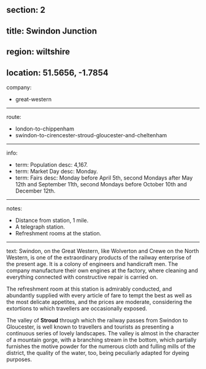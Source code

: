 section: 2
----
title: Swindon Junction
----
region: wiltshire
----
location: 51.5656, -1.7854
----
company:
- great-western
----
route:
- london-to-chippenham
- swindon-to-cirencester-stroud-gloucester-and-cheltenham
----
info:
- term: Population
  desc: 4,167.
- term: Market Day
  desc: Monday.
- term: Fairs
  desc: Monday before April 5th, second Mondays after May 12th and September 11th, second Mondays before October 10th and December 12th.
----
notes:
- Distance from station, 1 mile.
- A telegraph station.
- Refreshment rooms at the station.
----
text: Swindon, on the Great Western, like Wolverton and Crewe on the North Western, is one of the extraordinary products of the railway enterprise of the present age. It is a colony of engineers and handicraft men. The company manufacture their own engines at the factory, where cleaning and everything connected with constructive repair is carried on.

The refreshment room at this station is admirably conducted, and abundantly supplied with every article of fare to tempt the best as well as the most delicate appetites, and the prices are moderate, considering the extortions to which travellers are occasionally exposed.

The valley of **Stroud** through which the railway passes from Swindon to Gloucester, is well known to travellers and tourists as presenting a continuous series of lovely landscapes. The valley is almost in the character of a mountain gorge, with a branching stream in the bottom, which partially furnishes the motive powder for the numerous cloth and fulling mills of the district, the quality of the water, too, being peculiarly adapted for dyeing purposes.
